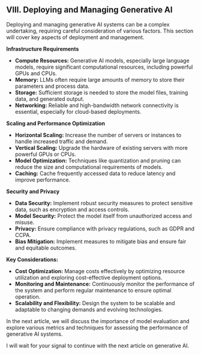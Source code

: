 ## VIII. Deploying and Managing Generative AI

Deploying and managing generative AI systems can be a complex undertaking, requiring careful consideration of various factors. This section will cover key aspects of deployment and management.

**Infrastructure Requirements**

* **Compute Resources:** Generative AI models, especially large language models, require significant computational resources, including powerful GPUs and CPUs.
* **Memory:** LLMs often require large amounts of memory to store their parameters and process data.
* **Storage:** Sufficient storage is needed to store the model files, training data, and generated output.
* **Networking:** Reliable and high-bandwidth network connectivity is essential, especially for cloud-based deployments.

**Scaling and Performance Optimization**

* **Horizontal Scaling:** Increase the number of servers or instances to handle increased traffic and demand.
* **Vertical Scaling:** Upgrade the hardware of existing servers with more powerful GPUs or CPUs.
* **Model Optimization:** Techniques like quantization and pruning can reduce the size and computational requirements of models.
* **Caching:** Cache frequently accessed data to reduce latency and improve performance.

**Security and Privacy**

* **Data Security:** Implement robust security measures to protect sensitive data, such as encryption and access controls.
* **Model Security:** Protect the model itself from unauthorized access and misuse.
* **Privacy:** Ensure compliance with privacy regulations, such as GDPR and CCPA.
* **Bias Mitigation:** Implement measures to mitigate bias and ensure fair and equitable outcomes.

**Key Considerations:**

* **Cost Optimization:** Manage costs effectively by optimizing resource utilization and exploring cost-effective deployment options.
* **Monitoring and Maintenance:** Continuously monitor the performance of the system and perform regular maintenance to ensure optimal operation.
* **Scalability and Flexibility:** Design the system to be scalable and adaptable to changing demands and evolving technologies.

In the next article, we will discuss the importance of model evaluation and explore various metrics and techniques for assessing the performance of generative AI systems.

I will wait for your signal to continue with the next article on generative AI.

